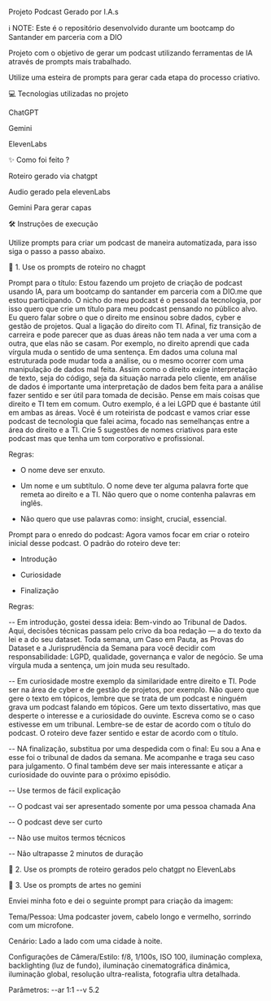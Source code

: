 Projeto Podcast Gerado por I.A.s

ℹ️ NOTE: Este é o repositório desenvolvido durante um bootcamp do Santander em parceria com a DIO


Projeto com o objetivo de gerar um podcast utilizando ferramentas de IA através de prompts mais trabalhado.

Utilize uma esteira de prompts para gerar cada etapa do processo criativo.

💻 Tecnologias utilizadas no projeto

ChatGPT

Gemini

ElevenLabs

✨ Como foi feito ?

Roteiro gerado via chatgpt

Audio gerado pela elevenLabs

Gemini Para gerar capas

🛠️ Instruções de execução

Utilize prompts para criar um podcast de maneira automatizada, para isso siga o passo a passo abaixo.

🤖 1. Use os prompts de roteiro no chagpt

Prompt para o título: Estou fazendo um projeto de criação de podcast usando IA, para um bootcamp do santander em parceria com a DIO.me que estou participando. 
O nicho do meu podcast é o pessoal da tecnologia, por isso quero que crie um título para meu podcast pensando no público alvo. 
Eu quero falar sobre o que o direito me ensinou sobre dados, cyber e gestão de projetos. Qual a ligação do direito com TI. 
Afinal, fiz transição de carreira e pode parecer que as duas áreas não tem nada a ver uma com a outra, que elas não se casam. 
Por exemplo, no direito aprendi que cada vírgula muda o sentido de uma sentença. Em dados uma coluna mal estruturada pode mudar toda a análise, 
ou o mesmo ocorrer com uma manipulação de dados mal feita. Assim como o direito exige interpretação de texto, seja do código, seja da situação narrada pelo cliente, 
em análise de dados é importante uma interpretação de dados bem feita para a análise fazer sentido e ser útil para tomada de decisão. 
Pense em mais coisas que direito e TI tem em comum. Outro exemplo, é a lei LGPD que é bastante útil em ambas as áreas. 
Você é um roteirista de podcast e vamos criar esse podcast de tecnologia que falei acima, focado nas semelhanças entre a área do direito e a TI. 
Crie 5 sugestões de nomes criativos para este podcast mas que tenha um tom corporativo e profissional. 

Regras: 

- O nome deve ser enxuto.
  
- Um nome e um subtítulo. O nome deve ter alguma palavra forte que remeta ao direito e a TI. Não quero que o nome contenha palavras em inglês.
  
- Não quero que use palavras como: insight, crucial, essencial.
  

Prompt para o enredo do podcast: Agora vamos focar em criar o roteiro inicial desse podcast. O padrão do roteiro deve ter: 

- Introdução
  
- Curiosidade
  
- Finalização
  
Regras:

-- Em introdução, gostei dessa ideia: Bem-vindo ao Tribunal de Dados. Aqui, decisões técnicas passam pelo crivo da boa redação — a do texto da lei e a do seu dataset.
  Toda semana, um Caso em Pauta, as Provas do Dataset e a Jurisprudência da Semana para você decidir com responsabilidade: LGPD, qualidade, governança e valor de negócio.
  Se uma vírgula muda a sentença, um join muda seu resultado. 
  
-- Em curiosidade mostre exemplo da similaridade entre direito e TI. Pode ser na área de cyber e de gestão de projetos, por exemplo.
  Não quero que gere o texto em tópicos, lembre que se trata de um podcast e ninguém grava um podcast falando em tópicos.
  Gere um texto dissertativo, mas que desperte o interesse e a curiosidade do ouvinte.
  Escreva como se o caso estivesse em um tribunal. Lembre-se de estar de acordo com o título do podcast. O roteiro deve fazer sentido e estar de acordo com o título.
  
-- NA finalização, substitua por uma despedida com o final: Eu sou a Ana e esse foi o tribunal de dados da semana. Me acompanhe e traga seu caso para julgamento.
  O final também deve ser mais interessante e atiçar a curiosidade do ouvinte para o próximo episódio.
  
-- Use termos de fácil explicação

-- O podcast vai ser apresentado somente por uma pessoa chamada Ana

-- O podcast deve ser curto

-- Não use muitos termos técnicos

-- Não ultrapasse 2 minutos de duração


🤖 2. Use os prompts de roteiro gerados pelo chatgpt no ElevenLabs

🤖 3. Use os prompts de artes no gemini

Enviei minha foto e dei o seguinte prompt para criação da imagem: 

Tema/Pessoa: Uma podcaster jovem, cabelo longo e vermelho, sorrindo com um microfone.

​Cenário: Lado a lado com uma cidade à noite.

​Configurações de Câmera/Estilo: f/8, 1/100s, ISO 100, iluminação complexa, backlighting (luz de fundo), 
iluminação cinematográfica dinâmica, iluminação global, resolução ultra-realista, fotografia ultra detalhada.

​Parâmetros: --ar 1:1 --v 5.2

